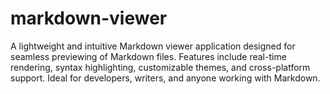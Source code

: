 # markdown-viewer
A lightweight and intuitive Markdown viewer application designed for seamless previewing of Markdown files. Features include real-time rendering, syntax highlighting, customizable themes, and cross-platform support. Ideal for developers, writers, and anyone working with Markdown.

